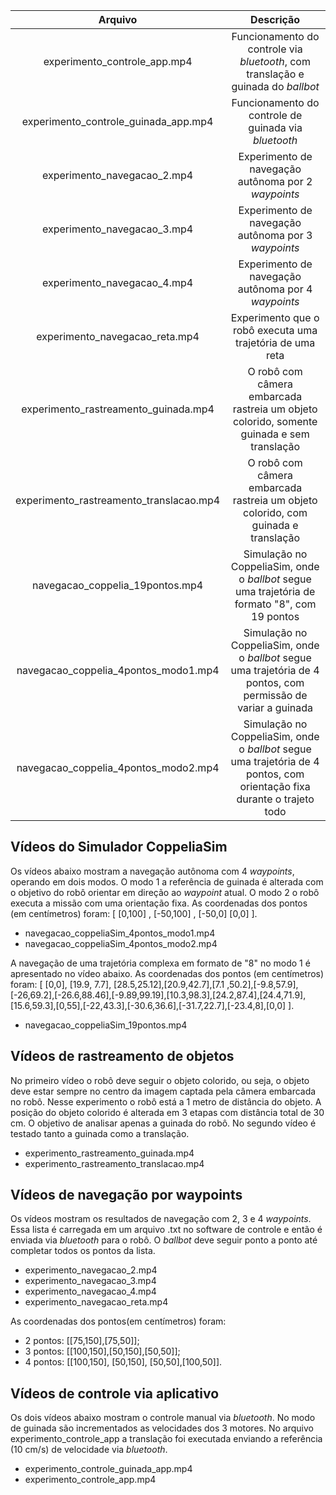 
| Arquivo | Descrição |
| :---: | :---: | 
| experimento_controle_app.mp4 | Funcionamento do controle via *bluetooth*, com translação e guinada do *ballbot*|
| experimento_controle_guinada_app.mp4 | Funcionamento do controle de guinada via *bluetooth* | 
| experimento_navegacao_2.mp4 | Experimento de navegação autônoma por 2 *waypoints* | 
| experimento_navegacao_3.mp4 | Experimento de navegação autônoma por 3 *waypoints* | 
| experimento_navegacao_4.mp4 | Experimento de navegação autônoma por 4 *waypoints* | 
| experimento_navegacao_reta.mp4 | Experimento que o robô executa uma trajetória de uma reta | 
| experimento_rastreamento_guinada.mp4 | O robô com câmera embarcada rastreia um objeto colorido, somente guinada e sem translação | 
| experimento_rastreamento_translacao.mp4 | O robô com câmera embarcada rastreia um objeto colorido, com guinada e translação  | 
| navegacao_coppelia_19pontos.mp4 | Simulação no CoppeliaSim, onde o *ballbot* segue uma trajetória de formato "8", com 19 pontos | 
| navegacao_coppelia_4pontos_modo1.mp4 | Simulação no CoppeliaSim, onde o *ballbot* segue uma trajetória de 4 pontos, com permissão de variar a guinada  | 
| navegacao_coppelia_4pontos_modo2.mp4 | Simulação no CoppeliaSim, onde o *ballbot* segue uma trajetória de 4 pontos, com orientação fixa durante o trajeto todo   | 




## Vídeos do Simulador CoppeliaSim

Os vídeos abaixo mostram a navegação autônoma com 4 *waypoints*, operando em dois modos. O modo 1 a referência de guinada é alterada com o objetivo do robô orientar em direção ao *waypoint* atual. O modo 2 o robô executa a missão com uma orientação fixa. 
As coordenadas dos pontos (em centímetros) foram: [ [0,100] , [-50,100] , [-50,0] [0,0] ].

- navegacao_coppeliaSim_4pontos_modo1.mp4
- navegacao_coppeliaSim_4pontos_modo2.mp4

A navegação de uma trajetória complexa em formato de "8" no modo 1 é apresentado no vídeo abaixo. As coordenadas dos pontos (em centímetros) foram: [ [0,0], [19.9, 7.7], [28.5,25.12],[20.9,42.7],[7.1 ,50.2],[-9.8,57.9],[-26,69.2],[-26.6,88.46],[-9.89,99.19],[10.3,98.3],[24.2,87.4],[24.4,71.9],[15.6,59.3],[0,55],[-22,43.3],[-30.6,36.6],[-31.7,22.7],[-23.4,8],[0,0] ].

- navegacao_coppeliaSim_19pontos.mp4


## Vídeos de rastreamento de objetos

No primeiro vídeo o robô deve seguir o objeto colorido, ou seja, o objeto deve estar sempre no centro da imagem captada pela câmera embarcada no robô. Nesse experimento o robô está a 1 metro de distância do objeto. A posição do objeto colorido é alterada em 3 etapas com distância total de 30 cm. O objetivo de analisar apenas a guinada do robô. No segundo vídeo é testado tanto a guinada como a translação.

- experimento_rastreamento_guinada.mp4
- experimento_rastreamento_translacao.mp4

## Vídeos de navegação por waypoints

Os vídeos mostram os resultados de navegação com 2, 3 e 4 *waypoints*. Essa lista é carregada em um arquivo .txt no software de controle e então é enviada via *bluetooth* para o robô. O *ballbot* deve seguir ponto a ponto até completar todos os pontos da lista. 

- experimento_navegacao_2.mp4
- experimento_navegacao_3.mp4
- experimento_navegacao_4.mp4
- experimento_navegacao_reta.mp4

As coordenadas dos pontos(em centímetros) foram: 
- 2 pontos: [[75,150],[75,50]]; 
- 3 pontos: [[100,150],[50,150],[50,50]]; 
- 4 pontos: [[100,150], [50,150], [50,50],[100,50]].



## Vídeos de controle via aplicativo

Os dois vídeos abaixo mostram o controle manual via *bluetooth*. No modo de guinada são incrementados as velocidades dos 3 motores. No arquivo experimento_controle_app a translação foi executada enviando a referência (10 cm/s) de velocidade via *bluetooth*.

- experimento_controle_guinada_app.mp4 
- experimento_controle_app.mp4
